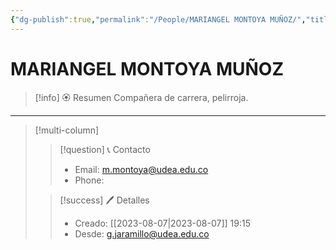 ```yaml
---
{"dg-publish":true,"permalink":"/People/MARIANGEL MONTOYA MUÑOZ/","title":"MARIANGEL MONTOYA MUÑOZ","updated":"2023-12-30T18:06:16.929-05:00"}
---
```



# MARIANGEL MONTOYA MUÑOZ

> [!info] 🏵️ Resumen
> Compañera de carrera, pelirroja.

---- 
> [!multi-column]
> 
> > [!question] 📞 Contacto
> > - Email: m.montoya@udea.edu.co 
> > - Phone:  
> 
> > [!success] 🖊️ Detalles
> > - Creado: [[2023-08-07\|2023-08-07]] 19:15
> > - Desde: g.jaramillo@udea.edu.co  
